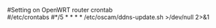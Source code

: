 #Setting on OpenWRT router crontab  
#/etc/crontabs 
#*/5 * * * * /etc/oscam/ddns-update.sh >/dev/null 2>&1
